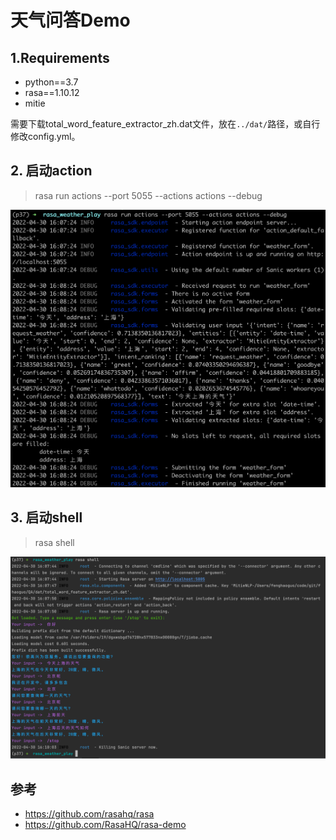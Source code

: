 # 天气问答Demo

## 1.Requirements
+ python==3.7
+ rasa==1.10.12
+ mitie

需要下载total_word_feature_extractor_zh.dat文件，放在`../dat/`路径，或自行修改config.yml。

## 2. 启动action
>rasa run actions --port 5055 --actions actions --debug

![](./rasa_run_actions.png)

## 3. 启动shell
>rasa shell

![](./rasa_shell.png)

## 参考
+ https://github.com/rasahq/rasa
+ https://github.com/RasaHQ/rasa-demo